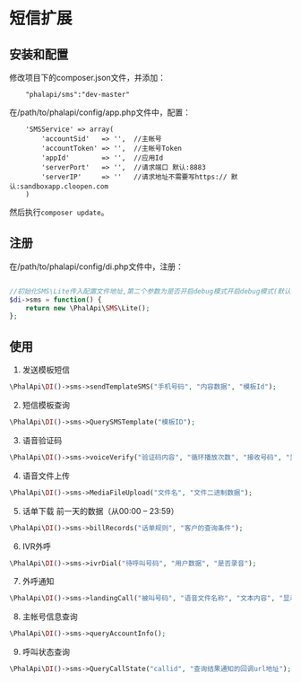 # 短信扩展


## 安装和配置
修改项目下的composer.json文件，并添加：  
```
    "phalapi/sms":"dev-master"
```
在/path/to/phalapi/config/app.php文件中，配置： 
```
    'SMSService' => array(
        'accountSid'   => '',  //主帐号
        'accountToken' => '',  //主帐号Token
        'appId'        => '',  //应用Id
        'serverPort'   => '',  //请求端口 默认:8883
        'serverIP'     => ''   //请求地址不需要写https:// 默认:sandboxapp.cloopen.com
    )
```
然后执行```composer update```。  

## 注册
在/path/to/phalapi/config/di.php文件中，注册：  
```php

//初始化SMS\Lite传入配置文件地址,第二个参数为是否开启debug模式开启debug模式(默认false)会把返回结果打印出来(生产环境请不要进行设置)
$di->sms = function() {
	return new \PhalApi\SMS\Lite();
};
```

## 使用
1. 发送模板短信
```php
\PhalApi\DI()->sms->sendTemplateSMS("手机号码", "内容数据", "模板Id");
```
2. 短信模板查询
```php
\PhalApi\DI()->sms->QuerySMSTemplate("模板ID");
```
3. 语音验证码
```php
\PhalApi\DI()->sms->voiceVerify("验证码内容", "循环播放次数", "接收号码", "显示的主叫号码", "营销外呼状态通知回调地址", '语言类型', '第三方私有数据');
```
4. 语音文件上传
```php
\PhalApi\DI()->sms->MediaFileUpload("文件名", "文件二进制数据");
```
5. 话单下载 前一天的数据（从00:00 – 23:59）
```php
\PhalApi\DI()->sms->billRecords("话单规则", "客户的查询条件");
```
6. IVR外呼
```php
\PhalApi\DI()->sms->ivrDial("待呼叫号码", "用户数据", "是否录音");
```
7. 外呼通知
```php
\PhalApi\DI()->sms->landingCall("被叫号码", "语音文件名称", "文本内容", "显示的主叫号码", "循环播放次数", "外呼通知状态通知回调地址", '用户私有数据', '最大通话时长', '发音速度', '音量', '音调', '背景音编号');
```
8. 主帐号信息查询
```php
\PhalApi\DI()->sms->queryAccountInfo();
```
9. 呼叫状态查询
```php
\PhalApi\DI()->sms->QueryCallState("callid", "查询结果通知的回调url地址");
```